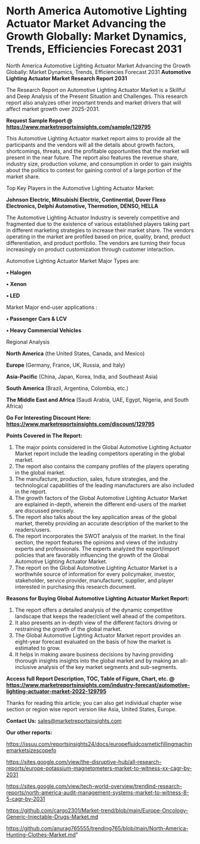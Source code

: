 # North America Automotive Lighting Actuator Market Advancing the Growth Globally: Market Dynamics, Trends, Efficiencies Forecast 2031
North America Automotive Lighting Actuator Market Advancing the Growth Globally: Market Dynamics, Trends, Efficiencies Forecast 2031
<strong>Automotive Lighting Actuator Market Research Report 2031</strong>

The Research Report on Automotive Lighting Actuator Market is a Skillful and Deep Analysis of the Present Situation and Challenges. This research report also analyzes other important trends and market drivers that will affect market growth over 2025-2031.

<strong>Request Sample Report @ <a href=https://www.marketreportsinsights.com/sample/129795>https://www.marketreportsinsights.com/sample/129795</a></strong>

This Automotive Lighting Actuator market report aims to provide all the participants and the vendors will all the details about growth factors, shortcomings, threats, and the profitable opportunities that the market will present in the near future. The report also features the revenue share, industry size, production volume, and consumption in order to gain insights about the politics to contest for gaining control of a large portion of the market share.

Top Key Players in the Automotive Lighting Actuator Market:

<strong>Johnson Electric, Mitsubishi Electric, Continential, Dover Flexo Electronics, Delphi Automotive, Thermotion, DENSO, HELLA</strong>

The Automotive Lighting Actuator Industry is severely competitive and fragmented due to the existence of various established players taking part in different marketing strategies to increase their market share. The vendors operating in the market are profiled based on price, quality, brand, product differentiation, and product portfolio. The vendors are turning their focus increasingly on product customization through customer interaction.

Automotive Lighting Actuator Market Major Types are:

<strong>• Halogen

• Xenon

• LED</strong>

Market Major end-user applications :

<strong>• Passenger Cars & LCV

• Heavy Commercial Vehicles</strong>

Regional Analysis

</u><strong><b>North America</b></strong> (the United States, Canada, and Mexico)

<strong><b>Europe </b></strong>(Germany, France, UK, Russia, and Italy)

<strong><b>Asia-Pacific</b></strong> (China, Japan, Korea, India, and Southeast Asia)

<strong><b>South America</b></strong> (Brazil, Argentina, Colombia, etc.)

<strong><b>The Middle East and Africa</b></strong> (Saudi Arabia, UAE, Egypt, Nigeria, and South Africa)

<strong>Go For Interesting Discount Here: <a href=https://www.marketreportsinsights.com/discount/129795>https://www.marketreportsinsights.com/discount/129795</a></strong>

<strong>Points Covered in The Report:</strong>
<ol>
  <li>The major points considered in the Global Automotive Lighting Actuator Market report include the leading competitors operating in the global market.</li>
  <li>The report also contains the company profiles of the players operating in the global market.</li>
  <li>The manufacture, production, sales, future strategies, and the technological capabilities of the leading manufacturers are also included in the report.</li>
  <li>The growth factors of the Global Automotive Lighting Actuator Market are explained in-depth, wherein the different end-users of the market are discussed precisely.</li>
  <li>The report also talks about the key application areas of the global market, thereby providing an accurate description of the market to the readers/users.</li>
  <li>The report incorporates the SWOT analysis of the market. In the final section, the report features the opinions and views of the industry experts and professionals. The experts analyzed the export/import policies that are favorably influencing the growth of the Global Automotive Lighting Actuator Market.</li>
  <li>The report on the Global Automotive Lighting Actuator Market is a worthwhile source of information for every policymaker, investor, stakeholder, service provider, manufacturer, supplier, and player interested in purchasing this research document.</li>
</ol>
<strong>Reasons for Buying Global Automotive Lighting Actuator Market Report:</strong>

<ol>
  <li>The report offers a detailed analysis of the dynamic competitive landscape that keeps the reader/client well ahead of the competitors.</li>
  <li>It also presents an in-depth view of the different factors driving or restraining the growth of the global market.</li>
  <li>The Global Automotive Lighting Actuator Market report provides an eight-year forecast evaluated on the basis of how the market is estimated to grow.</li>
  <li>It helps in making aware business decisions by having providing thorough insights insights into the global market and by making an all-inclusive analysis of the key market segments and sub-segments.</li>
</ol>
<strong>Access full Report Description, TOC, Table of Figure, Chart, etc. @ <a href=https://www.marketreportsinsights.com/industry-forecast/automotive-lighting-actuator-market-2022-129795>https://www.marketreportsinsights.com/industry-forecast/automotive-lighting-actuator-market-2022-129795</a></strong>


Thanks for reading this article; you can also get individual chapter wise section or region wise report version like Asia, United States, Europe.

<strong>Contact Us:</strong>
sales@marketreportsinsights.com

<strong>Our other reports:</strong>

<a href=https://issuu.com/reportsinsights24/docs/europefluidcosmeticfillingmachinemarketsizescopefo>https://issuu.com/reportsinsights24/docs/europefluidcosmeticfillingmachinemarketsizescopefo</a>

<a href=https://sites.google.com/view/the-disruptive-hub/all-research-reports/europe-potassium-magnetometers-market-to-witness-xx-cagr-by-2031>https://sites.google.com/view/the-disruptive-hub/all-research-reports/europe-potassium-magnetometers-market-to-witness-xx-cagr-by-2031</a>

<a href=https://sites.google.com/view/tech-world-overview/trendind-research-reports/north-america-audit-management-systems-market-to-witness-8-5-cagr-by-2031>https://sites.google.com/view/tech-world-overview/trendind-research-reports/north-america-audit-management-systems-market-to-witness-8-5-cagr-by-2031</a>

<a href=https://github.com/cargo2301/Market-trend/blob/main/Europe-Oncology-Generic-Injectable-Drugs-Market.md>https://github.com/cargo2301/Market-trend/blob/main/Europe-Oncology-Generic-Injectable-Drugs-Market.md</a>

<a href=https://github.com/anurag765555/trending765/blob/main/North-America-Hunting-Clothes-Market.md>https://github.com/anurag765555/trending765/blob/main/North-America-Hunting-Clothes-Market.md</a>"
